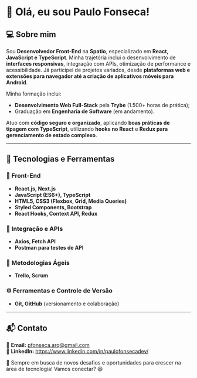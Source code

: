 # 👋 Olá, eu sou Paulo Fonseca!

## 💻 Sobre mim
Sou **Desenvolvedor Front-End** na **Spatio**, especializado em **React, JavaScript e TypeScript**. Minha trajetória inclui o desenvolvimento de **interfaces responsivas**, integração com APIs, otimização de performance e acessibilidade. Já participei de projetos variados, desde **plataformas web e extensões para navegador até a criação de aplicativos móveis para Android**.

Minha formação inclui:
- **Desenvolvimento Web Full-Stack** pela **Trybe** (1.500+ horas de prática);
- Graduação em **Engenharia de Software** (em andamento).

Atuo com **código seguro e organizado**, aplicando **boas práticas de tipagem com TypeScript**, utilizando **hooks no React** e **Redux para gerenciamento de estado complexo**.

---

## 🚀 Tecnologias e Ferramentas

### 📌 Front-End
- **React.js, Next.js**
- **JavaScript (ES6+), TypeScript**
- **HTML5, CSS3 (Flexbox, Grid, Media Queries)**
- **Styled Components, Bootstrap**
- **React Hooks, Context API, Redux**

### 🔗 Integração e APIs
- **Axios, Fetch API**
- **Postman para testes de API**

### 🔄 Metodologias Ágeis
- **Trello, Scrum**

### ⚙️ Ferramentas e Controle de Versão
- **Git, GitHub** (versionamento e colaboração)


---

## 📬 Contato
📧 **Email:** pfonseca.arq@gmail.com  
💼 **LinkedIn:** https://www.linkedin.com/in/paulofonsecadev/


🚀 Sempre em busca de novos desafios e oportunidades para crescer na área de tecnologia! Vamos conectar? 😃
